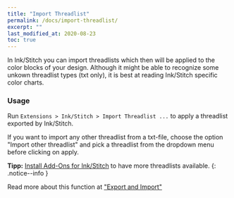 ```yaml
---
title: "Import Threadlist"
permalink: /docs/import-threadlist/
excerpt: ""
last_modified_at: 2020-08-23
toc: true
---
```


In Ink/Stitch you can import threadlists which then will be applied to the color blocks of your design. Although it might be able to recognize some unkown threadlist types (txt only), it is best at reading Ink/Stitch specific color charts.

### Usage
Run `Extensions > Ink/Stitch > Import Threadlist ...` to apply a threadlist exported by Ink/Stitch.

If you want to import any other threadlist from a txt-file, choose the option "Import other threadlist" and pick a threadlist from the dropdown menu before clicking on apply.

**Tipp:** [Install Add-Ons for Ink/Stitch](/docs/addons/) to have more threadlists available.
{: .notice--info }

Read more about this function at ["Export and Import"](/docs/import-export/#threadlist)
